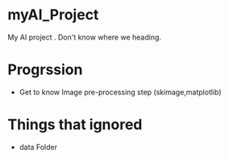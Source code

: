 # myAI_Project
My AI project . Don't know where we heading.

# Progrssion
  - Get to know Image pre-processing step (skimage,matplotlib)
  
# Things that ignored
  - data Folder